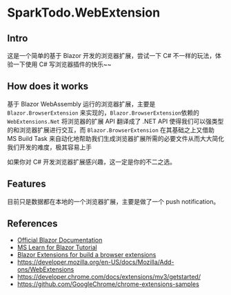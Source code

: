 # SparkTodo.WebExtension

## Intro

这是一个简单的基于 Blazor 开发的浏览器扩展，尝试一下 C# 不一样的玩法，体验一下使用 C# 写浏览器插件的快乐~~

## How does it works

基于 Blazor WebAssembly 运行的浏览器扩展，主要是 `Blazor.BrowserExtension` 来实现的，`Blazor.BrowserExtension`依赖的 `WebExtensions.Net` 将浏览器的扩展 API 翻译成了 .NET API 使得我们可以强类型的和浏览器扩展进行交互，而 `Blazor.BrowserExtension` 在其基础之上又借助 MS Build Task 来自动化地帮助我们生成浏览器扩展所需的必要文件从而大大简化我们开发的难度，极其容易上手

如果你对 C# 开发浏览器扩展感兴趣，这一定是你的不二之选。

## Features

目前只是数据都在本地的一个浏览器扩展，主要是做了一个 push notification。

## References

- [Official Blazor Documentation](https://docs.microsoft.com/en-us/aspnet/core/blazor/?WT.mc_id=DT-MVP-5004222)
- [MS Learn for Blazor Tutorial](https://docs.microsoft.com/en-us/learn/modules/build-blazor-webassembly-visual-studio-code/?WT.mc_id=DT-MVP-5004222)
- [Blazor Extensions for build a browser extensions](https://github.com/mingyaulee/Blazor.BrowserExtension)
- <https://developer.mozilla.org/en-US/docs/Mozilla/Add-ons/WebExtensions>
- <https://developer.chrome.com/docs/extensions/mv3/getstarted/>
- <https://github.com/GoogleChrome/chrome-extensions-samples>


